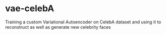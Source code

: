 # vae-celebA
Training a custom Variational Autoencoder on CelebA dataset and using it to reconstruct as well as generate new celebrity faces
